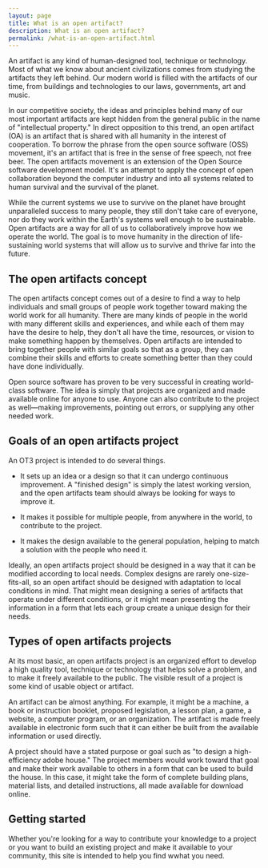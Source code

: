 ```yaml
---
layout: page
title: What is an open artifact?
description: What is an open artifact?
permalink: /what-is-an-open-artifact.html
---
```


An artifact is any kind of human-designed tool, technique or technology. Most of what we know about ancient civilizations comes from studying the artifacts they left behind. Our modern world is filled with the artifacts of our time, from buildings and technologies to our laws, governments, art and music.  

In our competitive society, the ideas and principles behind many of our most important artifacts are kept hidden from the general public in the name of "intellectual property." In direct opposition to this trend, an open artifact (OA) is an artifact that is shared with all humanity in the interest of cooperation. To borrow the phrase from the open source software (OSS) movement, it's an artifact that is free in the sense of free speech, not free beer. The open artifacts movement is an extension of the Open Source software development model. It's an attempt to apply the concept of open collaboration beyond the computer industry and into all systems related to human survival and the survival of the planet.

While the current systems we use to survive on the planet have brought unparalleled success to many people, they still don't take care of everyone, nor do they work within the Earth's systems well enough to be sustainable. Open artifacts are a way for all of us to collaboratively improve how we operate the world. The goal is to move humanity in the direction of life-sustaining world systems that will allow us to survive and thrive far into the future.

## The open artifacts concept

The open artifacts concept comes out of a desire to find a way to help individuals and small groups of people work together toward making the world work for all humanity. There are many kinds of people in the world with many different skills and experiences, and while each of them may have the desire to help, they don't all have the time, resources, or vision to make something happen by themselves. Open artifacts are intended to bring together people with similar goals so that as a group, they can combine their skills and efforts to create something better than they could have done individually.

Open source software has proven to be very successful in creating world-class software. The idea is simply that projects are organized and made available online for anyone to use. Anyone can also contribute to the project as well—making improvements, pointing out errors, or supplying any other needed work.

## Goals of an open artifacts project

An OT3 project is intended to do several things. 

- It sets up an idea or a design so that it can undergo continuous improvement. A "finished design" is simply the latest working version, and the open artifacts team should always be looking for ways to improve it.

- It makes it possible for multiple people, from anywhere in the world, to contribute to the project.

- It makes the design available to the general population, helping to match a solution with the people who need it.

Ideally, an open artifacts project should be designed in a way that it can be modified according to local needs. Complex designs are rarely one-size-fits-all, so an open artifact should be designed with adaptation to local conditions in mind. That might mean designing a series of artifacts that operate under different conditions, or it might mean presenting the information in a form that lets each group create a unique design for their needs.

## Types of open artifacts projects

At its most basic, an open artifacts project is an organized effort to develop a high quality tool, technique or technology that helps solve a problem, and to make it freely available to the public. The visible result of a project is some kind of usable object or artifact. 

An artifact can be almost anything. For example, it might be a machine, a book or instruction booklet, proposed legislation, a lesson plan, a game, a website, a computer program, or an organization. The artifact is made freely available in electronic form such that it can either be built from the available information or used directly.

A project should have a stated purpose or goal such as "to design a high-efficiency adobe house." The project members would work toward that goal and make their work available to others in a form that can be used to build the house. In this case, it might take the form of complete building plans, material lists, and detailed instructions, all made available for download online.

## Getting started

Whether you're looking for a way to contribute your knowledge to a project or you want to build an existing project and make it available to your community, this site is intended to help you find wwhat you need.



